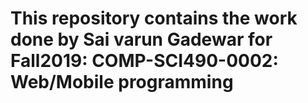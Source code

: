 # This repository contains the work done by Sai varun Gadewar for Fall2019: COMP-SCI490-0002: Web/Mobile programming
